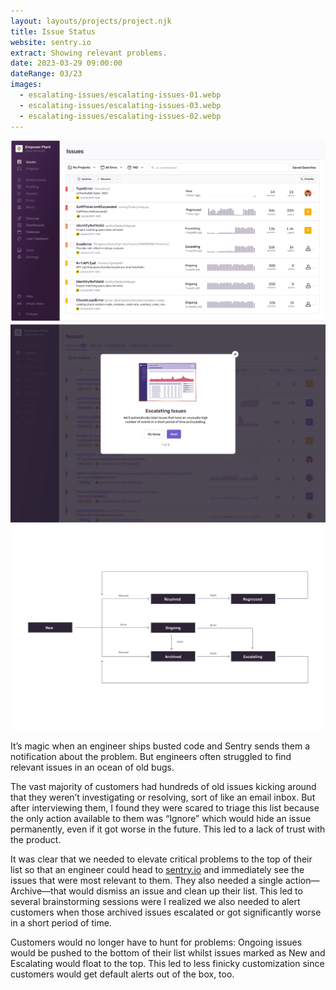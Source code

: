 ```yaml
---
layout: layouts/projects/project.njk
title: Issue Status
website: sentry.io
extract: Showing relevant problems.
date: 2023-03-29 09:00:00
dateRange: 03/23
images:
  - escalating-issues/escalating-issues-01.webp
  - escalating-issues/escalating-issues-03.webp
  - escalating-issues/escalating-issues-02.webp
---
```


<div class="carousel columns-7-13">
  <a href="/images/projects/escalating-issues/escalating-issues-01.webp">
    <img src="/images/projects/escalating-issues/escalating-issues-01.webp" alt=""/>
  </a>
  <a href="/images/projects/escalating-issues/escalating-issues-03.webp">
    <img src="/images/projects/escalating-issues/escalating-issues-03.webp" alt=""/>
  </a>
  <a href="/images/projects/escalating-issues/escalating-issues-02.webp">
    <img src="/images/projects/escalating-issues/escalating-issues-02.webp" alt=""/>
  </a>
</div>

<div class="columns-1-7">

<p class="intro">It’s magic when an engineer ships busted code and Sentry sends them a notification about the problem. But engineers often struggled to find relevant issues in an ocean of old bugs.</p>

The vast majority of customers had hundreds of old issues kicking around that they weren’t investigating or resolving, sort of like an email inbox. But after interviewing them, I found they were scared to triage this list because the only action available to them was “Ignore” which would hide an issue permanently, even if it got worse in the future. This led to a lack of trust with the product.

It was clear that we needed to elevate critical problems to the top of their list so that an engineer could head to [sentry.io](https://sentry.io) and immediately see the issues that were most relevant to them. They also needed a single action—Archive—that would dismiss an issue and clean up their list. This led to several brainstorming sessions were I realized we also needed to alert customers when those archived issues escalated or got significantly worse in a short period of time.

Customers would no longer have to hunt for problems: Ongoing issues would be pushed to the bottom of their list whilst issues marked as New and Escalating would float to the top. This led to less finicky customization since customers would get default alerts out of the box, too.

</div>
